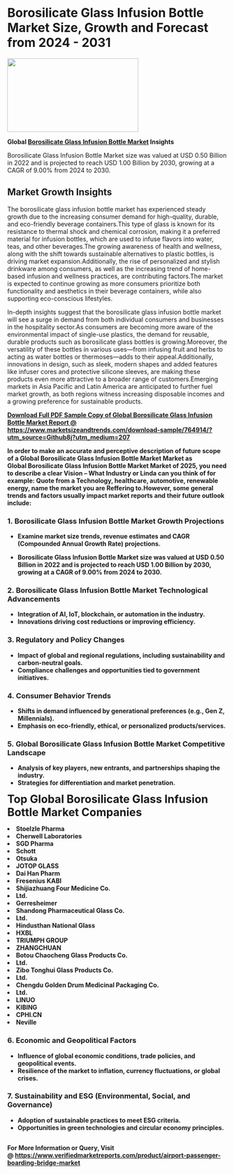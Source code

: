 <H1>Borosilicate Glass Infusion Bottle Market Size, Growth and Forecast from 2024 - 2031</H1><img class="aligncenter size-medium wp-image-584254" src="https://thirdeyenews.in/wp-content/uploads/2024/09/Global-Market-Research-300x168.jpeg" alt="" width="300" height="168" /><p><strong>Global&nbsp;<a href="https://www.marketsizeandtrends.com/download-sample/764914/?utm_source=Github8j?utm_medium=207">Borosilicate Glass Infusion Bottle Market</a> Insights</strong></p><p>Borosilicate Glass Infusion Bottle Market size was valued at USD 0.50 Billion in 2022 and is projected to reach USD 1.00 Billion by 2030, growing at a CAGR of 9.00% from 2024 to 2030.</p><p><h2>Market Growth Insights</h2> <p>The borosilicate glass infusion bottle market has experienced steady growth due to the increasing consumer demand for high-quality, durable, and eco-friendly beverage containers.This type of glass is known for its resistance to thermal shock and chemical corrosion, making it a preferred material for infusion bottles, which are used to infuse flavors into water, teas, and other beverages.The growing awareness of health and wellness, along with the shift towards sustainable alternatives to plastic bottles, is driving market expansion.Additionally, the rise of personalized and stylish drinkware among consumers, as well as the increasing trend of home-based infusion and wellness practices, are contributing factors.The market is expected to continue growing as more consumers prioritize both functionality and aesthetics in their beverage containers, while also supporting eco-conscious lifestyles.</p> <p><strong><a href="#"></a></strong></p> <p>In-depth insights suggest that the borosilicate glass infusion bottle market will see a surge in demand from both individual consumers and businesses in the hospitality sector.As consumers are becoming more aware of the environmental impact of single-use plastics, the demand for reusable, durable products such as borosilicate glass bottles is growing.Moreover, the versatility of these bottles in various uses—from infusing fruit and herbs to acting as water bottles or thermoses—adds to their appeal.Additionally, innovations in design, such as sleek, modern shapes and added features like infuser cores and protective silicone sleeves, are making these products even more attractive to a broader range of customers.Emerging markets in Asia Pacific and Latin America are anticipated to further fuel market growth, as both regions witness increasing disposable incomes and a growing preference for sustainable products.<p><strong><a href="#"></p><p><span class=""><strong>Download Full PDF Sample Copy of Global Borosilicate Glass Infusion Bottle Market Report</strong> @ <a href="https://www.marketsizeandtrends.com/download-sample/764914/?utm_source=Github8j?utm_medium=207" target="_blank">https://www.marketsizeandtrends.com/download-sample/764914/?utm_source=Github8j?utm_medium=207</a></span></p><p>In order to make an accurate and perceptive description of future scope of a Global&nbsp;Borosilicate Glass Infusion Bottle Market Market as Global&nbsp;Borosilicate Glass Infusion Bottle Market Market of 2025, you need to describe a clear Vision &ndash; What Industry or Linda can you think of for example: Quote from a Technology, healthcare, automotive, renewable energy, name the market you are Reffering to.However, some general trends and factors usually impact market reports and their future outlook include:</p><h3>1.&nbsp;<strong>Borosilicate Glass Infusion Bottle Market Growth Projections</strong></h3><ul><li>Examine market size trends, revenue estimates and CAGR (Compounded Annual Growth Rate) projections.</li><li><p>Borosilicate Glass Infusion Bottle Market size was valued at USD 0.50 Billion in 2022 and is projected to reach USD 1.00 Billion by 2030, growing at a CAGR of 9.00% from 2024 to 2030.</p></li></ul><h3>2.&nbsp;<strong>Borosilicate Glass Infusion Bottle Market Technological Advancements</strong></h3><ul><li>Integration of AI, IoT, blockchain, or automation in the industry.</li><li>Innovations driving cost reductions or improving efficiency.</li></ul><h3>3.&nbsp;<strong>Regulatory and Policy Changes</strong></h3><ul><li>Impact of global and regional regulations, including sustainability and carbon-neutral goals.</li><li>Compliance challenges and opportunities tied to government initiatives.</li></ul><h3>4.&nbsp;<strong>Consumer Behavior Trends</strong></h3><ul><li>Shifts in demand influenced by generational preferences (e.g., Gen Z, Millennials).</li><li>Emphasis on eco-friendly, ethical, or personalized products/services.</li></ul><h3>5.&nbsp;<strong>Global Borosilicate Glass Infusion Bottle Market Competitive Landscape</strong></h3><ul><li>Analysis of key players, new entrants, and partnerships shaping the industry.</li><li>Strategies for differentiation and market penetration.</li></ul><p data-pm-slice="1 1 []"><span style="color: inherit; font-family: inherit; font-size: 25px;">Top Global Borosilicate Glass Infusion Bottle Market Companies</span></p><div class="" data-test-id=""><p><li>Stoelzle Pharma</li><li> Cherwell Laboratories</li><li> SGD Pharma</li><li> Schott</li><li> Otsuka</li><li> JOTOP GLASS</li><li> Dai Han Pharm</li><li> Fresenius KABI</li><li> Shijiazhuang Four Medicine Co.</li><li> Ltd.</li><li> Gerresheimer</li><li> Shandong Pharmaceutical Glass Co.</li><li> Ltd.</li><li> Hindusthan National Glass</li><li> HXBL</li><li> TRIUMPH GROUP</li><li> ZHANGCHUAN</li><li> Botou Chaocheng Glass Products Co.</li><li> Ltd.</li><li> Zibo Tonghui Glass Products Co.</li><li> Ltd.</li><li> Chengdu Golden Drum Medicinal Packaging Co.</li><li> Ltd.</li><li> LINUO</li><li> KIBING</li><li> CPHI.CN</li><li> Neville</li></p></div><h3>6.&nbsp;<strong>Economic and Geopolitical Factors</strong></h3><ul><li>Influence of global economic conditions, trade policies, and geopolitical events.</li><li>Resilience of the market to inflation, currency fluctuations, or global crises.</li></ul><h3>7.&nbsp;<strong>Sustainability and ESG (Environmental, Social, and Governance)</strong></h3><ul><li>Adoption of sustainable practices to meet ESG criteria.</li><li>Opportunities in green technologies and circular economy principles.</li></ul><h2><strong style="font-size: 14px;">For More Information or Query, Visit @&nbsp;</strong><a style="background-color: #ffffff; font-size: 14px;" href="https://www.marketsizeandtrends.com/report/borosilicate-glass-infusion-bottle-market/" target="_blank">https://www.verifiedmarketreports.com/product/airport-passenger-boarding-bridge-market</a></h2>